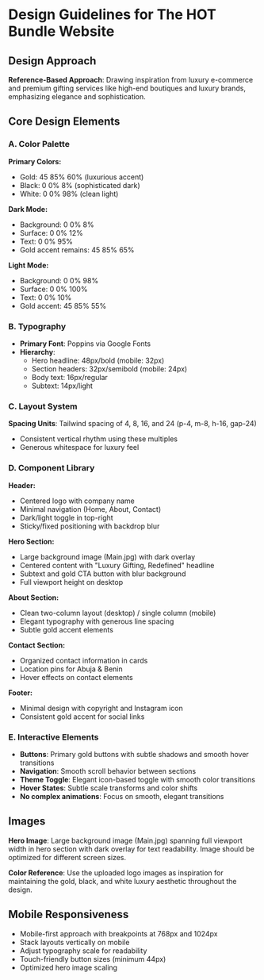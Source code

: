 # Design Guidelines for The HOT Bundle Website

## Design Approach
**Reference-Based Approach**: Drawing inspiration from luxury e-commerce and premium gifting services like high-end boutiques and luxury brands, emphasizing elegance and sophistication.

## Core Design Elements

### A. Color Palette
**Primary Colors:**
- Gold: 45 85% 60% (luxurious accent)
- Black: 0 0% 8% (sophisticated dark)
- White: 0 0% 98% (clean light)

**Dark Mode:**
- Background: 0 0% 8%
- Surface: 0 0% 12%
- Text: 0 0% 95%
- Gold accent remains: 45 85% 65%

**Light Mode:**
- Background: 0 0% 98%
- Surface: 0 0% 100%
- Text: 0 0% 10%
- Gold accent: 45 85% 55%

### B. Typography
- **Primary Font**: Poppins via Google Fonts
- **Hierarchy**: 
  - Hero headline: 48px/bold (mobile: 32px)
  - Section headers: 32px/semibold (mobile: 24px)
  - Body text: 16px/regular
  - Subtext: 14px/light

### C. Layout System
**Spacing Units**: Tailwind spacing of 4, 8, 16, and 24 (p-4, m-8, h-16, gap-24)
- Consistent vertical rhythm using these multiples
- Generous whitespace for luxury feel

### D. Component Library

**Header:**
- Centered logo with company name
- Minimal navigation (Home, About, Contact)
- Dark/light toggle in top-right
- Sticky/fixed positioning with backdrop blur

**Hero Section:**
- Large background image (Main.jpg) with dark overlay
- Centered content with "Luxury Gifting, Redefined" headline
- Subtext and gold CTA button with blur background
- Full viewport height on desktop

**About Section:**
- Clean two-column layout (desktop) / single column (mobile)
- Elegant typography with generous line spacing
- Subtle gold accent elements

**Contact Section:**
- Organized contact information in cards
- Location pins for Abuja & Benin
- Hover effects on contact elements

**Footer:**
- Minimal design with copyright and Instagram icon
- Consistent gold accent for social links

### E. Interactive Elements
- **Buttons**: Primary gold buttons with subtle shadows and smooth hover transitions
- **Navigation**: Smooth scroll behavior between sections
- **Theme Toggle**: Elegant icon-based toggle with smooth color transitions
- **Hover States**: Subtle scale transforms and color shifts
- **No complex animations**: Focus on smooth, elegant transitions

## Images
**Hero Image**: Large background image (Main.jpg) spanning full viewport width in hero section with dark overlay for text readability. Image should be optimized for different screen sizes.

**Color Reference**: Use the uploaded logo images as inspiration for maintaining the gold, black, and white luxury aesthetic throughout the design.

## Mobile Responsiveness
- Mobile-first approach with breakpoints at 768px and 1024px
- Stack layouts vertically on mobile
- Adjust typography scale for readability
- Touch-friendly button sizes (minimum 44px)
- Optimized hero image scaling